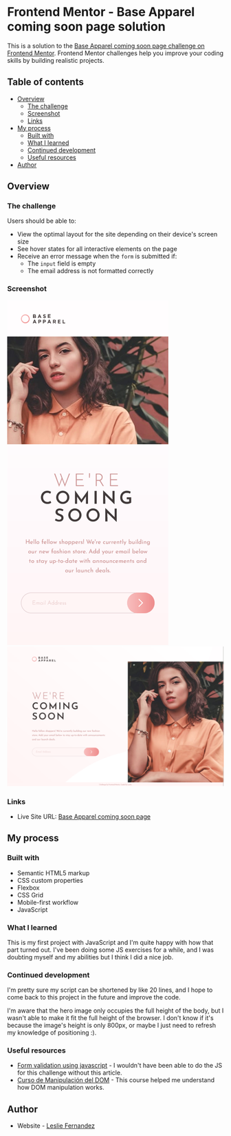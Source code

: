 # Frontend Mentor - Base Apparel coming soon page solution

This is a solution to the [Base Apparel coming soon page challenge on Frontend Mentor](https://www.frontendmentor.io/challenges/base-apparel-coming-soon-page-5d46b47f8db8a7063f9331a0). Frontend Mentor challenges help you improve your coding skills by building realistic projects. 

## Table of contents

- [Overview](#overview)
  - [The challenge](#the-challenge)
  - [Screenshot](#screenshot)
  - [Links](#links)
- [My process](#my-process)
  - [Built with](#built-with)
  - [What I learned](#what-i-learned)
  - [Continued development](#continued-development)
  - [Useful resources](#useful-resources)
- [Author](#author)

## Overview

### The challenge

Users should be able to:

- View the optimal layout for the site depending on their device's screen size
- See hover states for all interactive elements on the page
- Receive an error message when the `form` is submitted if:
  - The `input` field is empty
  - The email address is not formatted correctly

### Screenshot

![](./assets/design/mobile-solution.png)
![](./assets/design/desktop-solution.png)

### Links

- Live Site URL: [Base Apparel coming soon page](https://leslief10.github.io/base-apparel-coming-soon-page/)

## My process

### Built with

- Semantic HTML5 markup
- CSS custom properties
- Flexbox
- CSS Grid
- Mobile-first workflow
- JavaScript

### What I learned

This is my first project with JavaScript and I'm quite happy with how that part turned out. I've been doing some JS exercises for a while, and I was doubting myself and my abilities but I think I did a nice job. 

### Continued development

I'm pretty sure my script can be shortened by like 20 lines, and I hope to come back to this project in the future and improve the code. 

I'm aware that the hero image only occupies the full height of the body, but I wasn't able to make it fit the full height of the browser. I don't know if it's because the image's height is only 800px, or maybe I just need to refresh my knowledge of positioning :). 

### Useful resources

- [Form validation using javascript](https://dev.to/javascriptacademy/form-validation-using-javascript-34je) - I wouldn't have been able to do the JS for this challenge without this article.
- [Curso de Manipulación del DOM](https://platzi.com/clases/dom/) - This course helped me understand how DOM manipulation works.

## Author

- Website - [Leslie Fernandez](https://github.com/leslief10)
